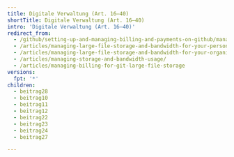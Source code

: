 ```yaml
---
title: Digitale Verwaltung (Art. 16–40)
shortTitle: Digitale Verwaltung (Art. 16–40)
intro: 'Digitale Verwaltung (Art. 16–40)'
redirect_from:
  - /github/setting-up-and-managing-billing-and-payments-on-github/managing-billing-for-git-large-file-storage
  - /articles/managing-large-file-storage-and-bandwidth-for-your-personal-account/
  - /articles/managing-large-file-storage-and-bandwidth-for-your-organization/
  - /articles/managing-storage-and-bandwidth-usage/
  - /articles/managing-billing-for-git-large-file-storage
versions:
  fpt: '*'
children:
  - beitrag28
  - beitrag10
  - beitrag11
  - beitrag12
  - beitrag22
  - beitrag23
  - beitrag24
  - beitrag27

---
```


